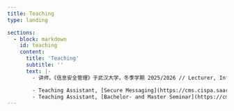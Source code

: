 ```yaml
---
title: Teaching
type: landing

sections:
  - block: markdown
    id: teaching
    content:
      title: 'Teaching'
      subtitle: ''
      text: |-
        - 讲师，《信息安全管理》于武汉大学，冬季学期 2025/2026 // Lecturer, Information Security Management at Wuhan University, WS 2025/2026  

        - Teaching Assistant, [Secure Messaging](https://cms.cispa.saarland/secmes/) at Saarland University, WS 2019/2020
        - Teaching Assistant, [Bachelor- and Master Seminar](https://cms.cispa.saarland/bms22/) at Saarland University, SS 2022 - SS 2023
---
```


